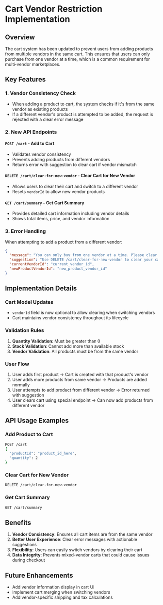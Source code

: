 # Cart Vendor Restriction Implementation

## Overview
The cart system has been updated to prevent users from adding products from multiple vendors in the same cart. This ensures that users can only purchase from one vendor at a time, which is a common requirement for multi-vendor marketplaces.

## Key Features

### 1. Vendor Consistency Check
- When adding a product to cart, the system checks if it's from the same vendor as existing products
- If a different vendor's product is attempted to be added, the request is rejected with a clear error message

### 2. New API Endpoints

#### `POST /cart` - Add to Cart
- Validates vendor consistency
- Prevents adding products from different vendors
- Returns error with suggestion to clear cart if vendor mismatch

#### `DELETE /cart/clear-for-new-vendor` - Clear Cart for New Vendor
- Allows users to clear their cart and switch to a different vendor
- Resets `vendorId` to allow new vendor products

#### `GET /cart/summary` - Get Cart Summary
- Provides detailed cart information including vendor details
- Shows total items, price, and vendor information

### 3. Error Handling
When attempting to add a product from a different vendor:
```json
{
  "message": "You can only buy from one vendor at a time. Please clear your cart first to add products from a different vendor.",
  "suggestion": "Use DELETE /cart/clear-for-new-vendor to clear your cart and switch vendors",
  "currentVendorId": "current_vendor_id",
  "newProductVendorId": "new_product_vendor_id"
}
```

## Implementation Details

### Cart Model Updates
- `vendorId` field is now optional to allow clearing when switching vendors
- Cart maintains vendor consistency throughout its lifecycle

### Validation Rules
1. **Quantity Validation**: Must be greater than 0
2. **Stock Validation**: Cannot add more than available stock
3. **Vendor Validation**: All products must be from the same vendor

### User Flow
1. User adds first product → Cart is created with that product's vendor
2. User adds more products from same vendor → Products are added normally
3. User attempts to add product from different vendor → Error returned with suggestion
4. User clears cart using special endpoint → Can now add products from different vendor

## API Usage Examples

### Add Product to Cart
```bash
POST /cart
{
  "productId": "product_id_here",
  "quantity": 2
}
```

### Clear Cart for New Vendor
```bash
DELETE /cart/clear-for-new-vendor
```

### Get Cart Summary
```bash
GET /cart/summary
```

## Benefits
1. **Vendor Consistency**: Ensures all cart items are from the same vendor
2. **Better User Experience**: Clear error messages with actionable suggestions
3. **Flexibility**: Users can easily switch vendors by clearing their cart
4. **Data Integrity**: Prevents mixed-vendor carts that could cause issues during checkout

## Future Enhancements
- Add vendor information display in cart UI
- Implement cart merging when switching vendors
- Add vendor-specific shipping and tax calculations
